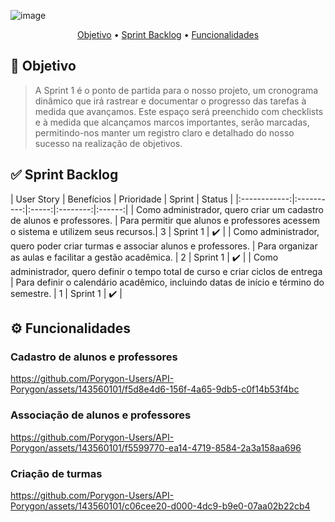 
![image](https://github.com/Porygon-Users/API-Porygon/assets/145280630/711c347c-7a93-4a38-80ad-0cb60b199454)

<p align = "center">
<a href="#Objetivo">Objetivo</a> •
<a href="#Sprint Backlog">Sprint Backlog</a> •
<a href="#Funcionalidades">Funcionalidades</a> 
</p>

## 🎯 Objetivo
<a name="Objetivo"></a>
> A Sprint 1 é o ponto de partida para o nosso projeto, um cronograma dinâmico que irá rastrear e documentar o progresso das tarefas à medida que avançamos. Este espaço será preenchido com checklists e à medida que alcançamos marcos importantes, serão marcadas, permitindo-nos manter um registro claro e detalhado do nosso sucesso na realização de objetivos.

## ✅ Sprint Backlog
<a name="Sprint Backlog"></a>
| User Story  | Benefícios  | Prioridade | Sprint  | Status |
|:------------:|:----------:|:-----:|:--------:|:------:|
| Como administrador, quero criar um cadastro de alunos e professores. | Para permitir que alunos e professores acessem o sistema e utilizem seus recursos.| 3 | Sprint 1 | ✔️ |
| Como administrador, quero poder criar turmas e associar alunos e professores. | Para organizar as aulas e facilitar a gestão acadêmica. | 2 | Sprint 1 | ✔️ | 
| Como administrador, quero definir o tempo total de curso e criar ciclos de entrega | Para definir o calendário acadêmico, incluindo datas de início e término do semestre. | 1 | Sprint 1 | ✔️ |

## ⚙️ Funcionalidades
<a name="Funcionalidades"></a>
### Cadastro de alunos e professores
https://github.com/Porygon-Users/API-Porygon/assets/143560101/f5d8e4d6-156f-4a65-9db5-c0f14b53f4bc

### Associação de alunos e professores
https://github.com/Porygon-Users/API-Porygon/assets/143560101/f5599770-ea14-4719-8584-2a3a158aa696

### Criação de turmas
https://github.com/Porygon-Users/API-Porygon/assets/143560101/c06cee20-d000-4dc9-b9e0-07aa02b22cb4
